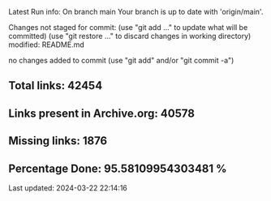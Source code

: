 Latest Run info: 
On branch main
Your branch is up to date with 'origin/main'.

Changes not staged for commit:
  (use "git add <file>..." to update what will be committed)
  (use "git restore <file>..." to discard changes in working directory)
	modified:   README.md

no changes added to commit (use "git add" and/or "git commit -a")

## Total links: 42454

## Links present in Archive.org: 40578

## Missing links: 1876

## Percentage Done: 95.58109954303481 %


Last updated: 2024-03-22 22:14:16
